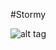 #Stormy

![alt tag](https://cloud.githubusercontent.com/assets/6983537/6474017/82058cdc-c1cb-11e4-8413-62da7752c053.png)